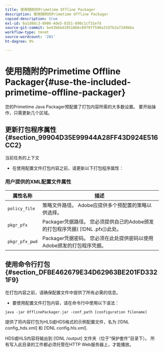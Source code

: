 ```yaml
---
title: 使用随附的Primetime Offline Packager
description: 使用随附的Primetime Offline Packager
copied-description: true
exl-id: 6a1d0dc3-8906-4de5-8351-890c1cf31efd
source-git-commit: be43bbbd1051886c8979ff590a3197b2a7249b6a
workflow-type: tm+mt
source-wordcount: '201'
ht-degree: 0%

---
```


# 使用随附的Primetime Offline Packager{#use-the-included-primetime-offline-packager}

您的Primetime Java Packager预配置了打包内容所需的大多数设置。 要开始操作，只需更新几个区域。

## 更新打包程序属性 {#section_99904D35E99944A28FF43D924E516CC2}

当前任务的上下文

* 在使用配置文件打包内容之前，请更新以下打包程序属性：

### 用户提供的XML配置文件属性

| 属性名称 | 描述 |
|---|---|
| `policy_file` | 策略文件路径。 Adobe应提供多个预配置的策略以供选择。 |
| `pkgr_pfx` | Packager凭据路径。 您必须提供自己的Adobe颁发的打包程序凭据( [!DNL .pfx])此处。 |
| `pkgr_pfx_pwd` | Packager凭据密码。 您必须在此处提供密码以使用Adobe颁发的打包程序凭据。 |

## 使用命令行打包 {#section_DFBE462679E34D62963BE201FD3321F9}

在打包内容之前，请确保配置文件中提供了所有必需的信息。

* 要使用配置文件打包内容，请在命令行中使用以下语法：

```
java -jar OfflinePackager.jar -conf_path [configuration filename]
```

提供了将内容打包为HLS或HDS格式的示例配置文件，名为 [!DNL config_hds.xml] 和 [!DNL config.hls.xml].

HDS或HLS内容将输出到 [!DNL /output] 文件夹（位于“保护套件”目录下）。 所有写入此目录的工件都必须托管在HTTP Web服务器上，才能播放。

